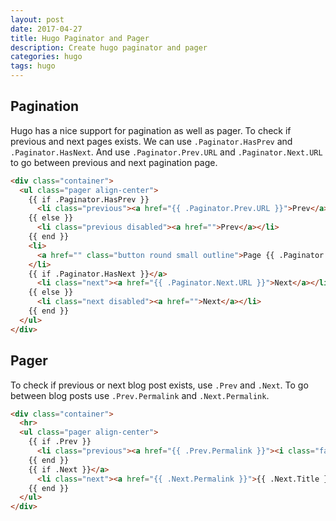 ```yaml
---
layout: post
date: 2017-04-27
title: Hugo Paginator and Pager
description: Create hugo paginator and pager
categories: hugo
tags: hugo
---
```


## Pagination

Hugo has a nice support for pagination as well as pager. To check if previous and next pages exists. We can use `.Paginator.HasPrev` and `.Paginator.HasNext`. And use `.Paginator.Prev.URL` and `.Paginator.Next.URL` to go between previous and next pagination page.

```html
<div class="container">
  <ul class="pager align-center">
    {{ if .Paginator.HasPrev }}
      <li class="previous"><a href="{{ .Paginator.Prev.URL }}">Prev</a></li>
    {{ else }}
      <li class="previous disabled"><a href="">Prev</a></li>
    {{ end }}
    <li>
      <a href="" class="button round small outline">Page {{ .Paginator.PageNumber }} of {{ .Paginator.TotalPages }}</a>
    </li>
    {{ if .Paginator.HasNext }}</a>
      <li class="next"><a href="{{ .Paginator.Next.URL }}">Next</a></li>
    {{ else }}
      <li class="next disabled"><a href="">Next</a></li>
    {{ end }}
  </ul>
</div>

```

## Pager

To check if previous or next blog post exists, use `.Prev` and `.Next`. To go between blog posts use `.Prev.Permalink` and `.Next.Permalink`.

```html
<div class="container">
  <hr>
  <ul class="pager align-center">
    {{ if .Prev }}
      <li class="previous"><a href="{{ .Prev.Permalink }}"><i class="fa fa-angle-left"></i> {{ .Prev.Title }}</a></li>
    {{ end }}
    {{ if .Next }}</a>
      <li class="next"><a href="{{ .Next.Permalink }}">{{ .Next.Title }} <i class="fa fa-angle-right"></i></a></li>
    {{ end }}
  </ul>
</div>
```
